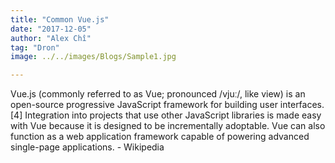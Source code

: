 ```yaml
---
title: "Common Vue.js"
date: "2017-12-05"
author: "Alex Chî"
tag: "Dron"
image: ../../images/Blogs/Sample1.jpg

---
```

Vue.js (commonly referred to as Vue; pronounced /vjuː/, like view) is an open-source progressive JavaScript framework for building user interfaces.[4] Integration into projects that use other JavaScript libraries is made easy with Vue because it is designed to be incrementally adoptable. Vue can also function as a web application framework capable of powering advanced single-page applications. - Wikipedia